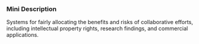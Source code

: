 ### Mini Description

Systems for fairly allocating the benefits and risks of collaborative efforts, including intellectual property rights, research findings, and commercial applications.

